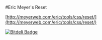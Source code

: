#Eric Meyer's Reset

[http://meyerweb.com/eric/tools/css/reset/](http://meyerweb.com/eric/tools/css/reset/)

[![Bitdeli Badge](https://d2weczhvl823v0.cloudfront.net/ianrose/reset-scss/trend.png)](https://bitdeli.com/free "Bitdeli Badge")

